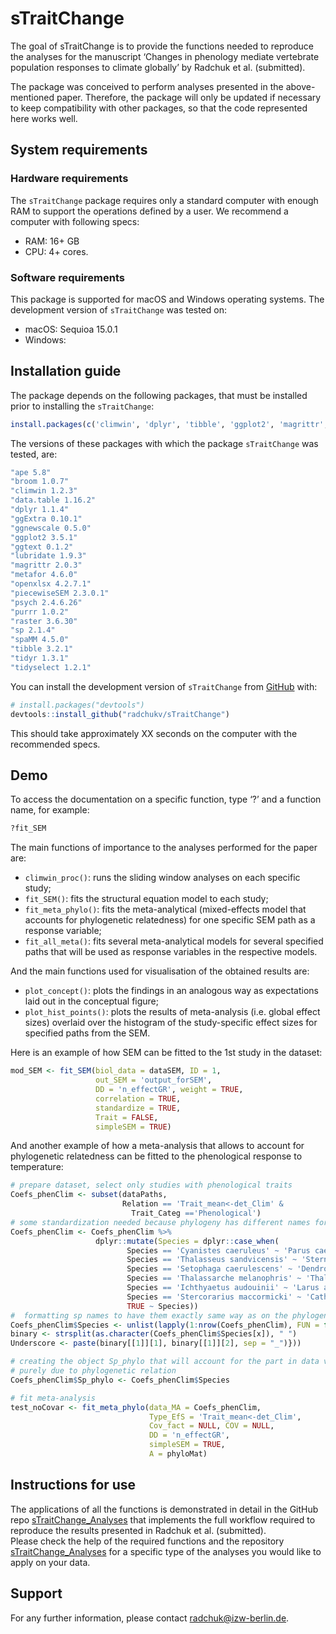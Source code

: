 
<!-- README.md is generated from README.Rmd. Please edit that file -->

# sTraitChange

<!-- badges: start -->
<!-- badges: end -->

The goal of sTraitChange is to provide the functions needed to reproduce
the analyses for the manuscript ‘Changes in phenology mediate vertebrate
population responses to climate globally’ by Radchuk et al. (submitted).

The package was conceived to perform analyses presented in the
above-mentioned paper. Therefore, the package will only be updated if
necessary to keep compatibility with other packages, so that the code
represented here works well.

## System requirements

### Hardware requirements

The `sTraitChange` package requires only a standard computer with enough
RAM to support the operations defined by a user. We recommend a computer
with following specs:  
- RAM: 16+ GB  
- CPU: 4+ cores.

### Software requirements

This package is supported for macOS and Windows operating systems. The
development version of `sTraitChange` was tested on:  
- macOS: Sequioa 15.0.1  
- Windows:

## Installation guide

The package depends on the following packages, that must be installed
prior to installing the `sTraitChange`:

``` r
install.packages(c('climwin', 'dplyr', 'tibble', 'ggplot2', 'magrittr', 'metafor', 'broom', 'piecewiseSEM', 'purrr', 'spaMM', 'tidyr', 'tidyselect', 'ape', 'sp', 'lubridate', 'openxlsx', 'ggnewscale', 'psych', 'ggtext', 'raster', 'ggExtra', 'data.table'))
```

The versions of these packages with which the package `sTraitChange` was
tested, are:

``` r
"ape 5.8"
"broom 1.0.7"
"climwin 1.2.3"
"data.table 1.16.2"
"dplyr 1.1.4"
"ggExtra 0.10.1"
"ggnewscale 0.5.0"
"ggplot2 3.5.1"
"ggtext 0.1.2"
"lubridate 1.9.3"
"magrittr 2.0.3"
"metafor 4.6.0"
"openxlsx 4.2.7.1"
"piecewiseSEM 2.3.0.1"
"psych 2.4.6.26"
"purrr 1.0.2"
"raster 3.6.30"
"sp 2.1.4"
"spaMM 4.5.0"
"tibble 3.2.1"
"tidyr 1.3.1"
"tidyselect 1.2.1"
```

You can install the development version of `sTraitChange` from
[GitHub](https://github.com/) with:

``` r
# install.packages("devtools")
devtools::install_github("radchukv/sTraitChange")
```

This should take approximately XX seconds on the computer with the
recommended specs.

## Demo

To access the documentation on a specific function, type ‘?’ and a
function name, for example:

``` r
?fit_SEM
```

The main functions of importance to the analyses performed for the paper
are:

- `climwin_proc()`: runs the sliding window analyses on each specific
  study;  
- `fit_SEM()`: fits the structural equation model to each study;  
- `fit_meta_phylo()`: fits the meta-analytical (mixed-effects model that
  accounts for phylogenetic relatedness) for one specific SEM path as a
  response variable;  
- `fit_all_meta()`: fits several meta-analytical models for several
  specified paths that will be used as response variables in the
  respective models.

And the main functions used for visualisation of the obtained results
are:  
- `plot_concept()`: plots the findings in an analogous way as
expectations laid out in the conceptual figure;  
- `plot_hist_points()`: plots the results of meta-analysis (i.e. global
effect sizes) overlaid over the histogram of the study-specific effect
sizes for specified paths from the SEM.

Here is an example of how SEM can be fitted to the 1st study in the
dataset:

``` r
mod_SEM <- fit_SEM(biol_data = dataSEM, ID = 1,
                   out_SEM = 'output_forSEM',
                   DD = 'n_effectGR', weight = TRUE,
                   correlation = TRUE,
                   standardize = TRUE,
                   Trait = FALSE,
                   simpleSEM = TRUE)
```

And another example of how a meta-analysis that allows to account for
phylogenetic relatedness can be fitted to the phenological response to
temperature:

``` r
# prepare dataset, select only studies with phenological traits
Coefs_phenClim <- subset(dataPaths, 
                         Relation == 'Trait_mean<-det_Clim' & 
                           Trait_Categ =='Phenological')
# some standardization needed because phylogeny has different names for some species
Coefs_phenClim <- Coefs_phenClim %>%
                   dplyr::mutate(Species = dplyr::case_when(
                          Species == 'Cyanistes caeruleus' ~ 'Parus caeruleus',
                          Species == 'Thalasseus sandvicensis' ~ 'Sterna sandvicensis',
                          Species == 'Setophaga caerulescens' ~ 'Dendroica caerulescens',
                          Species == 'Thalassarche melanophris' ~ 'Thalassarche melanophrys',
                          Species == 'Ichthyaetus audouinii' ~ 'Larus audouinii',
                          Species == 'Stercorarius maccormicki' ~ 'Catharacta maccormicki',
                          TRUE ~ Species))
#  formatting sp names to have them exactly same way as on the phylogeny
Coefs_phenClim$Species <- unlist(lapply(1:nrow(Coefs_phenClim), FUN = function(x){
binary <- strsplit(as.character(Coefs_phenClim$Species[x]), " ")
Underscore <- paste(binary[[1]][1], binary[[1]][2], sep = "_")}))

# creating the object Sp_phylo that will account for the part in data variation
# purely due to phylogenetic relation
Coefs_phenClim$Sp_phylo <- Coefs_phenClim$Species

# fit meta-analysis
test_noCovar <- fit_meta_phylo(data_MA = Coefs_phenClim,
                               Type_EfS = 'Trait_mean<-det_Clim',
                               Cov_fact = NULL, COV = NULL,
                               DD = 'n_effectGR',
                               simpleSEM = TRUE,
                               A = phyloMat)
```

## Instructions for use

The applications of all the functions is demonstrated in detail in the
GitHub repo
[sTraitChange_Analyses](https://github.com/radchukv/sTraitChange_Analyses)
that implements the full workflow required to reproduce the results
presented in Radchuk et al. (submitted).  
Please check the help of the required functions and the repository
[sTraitChange_Analyses](https://github.com/radchukv/sTraitChange_Analyses)
for a specific type of the analyses you would like to apply on your
data.

## Support

For any further information, please contact <radchuk@izw-berlin.de>.
